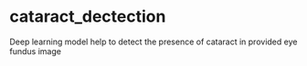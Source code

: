 # cataract_dectection
Deep learning model help to detect the presence of cataract in provided eye fundus image
